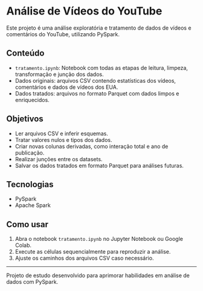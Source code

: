 # Análise de Vídeos do YouTube

Este projeto é uma análise exploratória e tratamento de dados de vídeos e comentários do YouTube, utilizando PySpark.

## Conteúdo

- `tratamento.ipynb`: Notebook com todas as etapas de leitura, limpeza, transformação e junção dos dados.
- Dados originais: arquivos CSV contendo estatísticas dos vídeos, comentários e dados de vídeos dos EUA.
- Dados tratados: arquivos no formato Parquet com dados limpos e enriquecidos.

## Objetivos

- Ler arquivos CSV e inferir esquemas.
- Tratar valores nulos e tipos dos dados.
- Criar novas colunas derivadas, como interação total e ano de publicação.
- Realizar junções entre os datasets.
- Salvar os dados tratados em formato Parquet para análises futuras.

## Tecnologias

- PySpark
- Apache Spark

## Como usar

1. Abra o notebook `tratamento.ipynb` no Jupyter Notebook ou Google Colab.
2. Execute as células sequencialmente para reproduzir a análise.
3. Ajuste os caminhos dos arquivos CSV caso necessário.

---

Projeto de estudo desenvolvido para aprimorar habilidades em análise de dados com PySpark.

